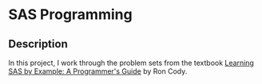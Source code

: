 # SAS Programming
## Description

In this project, I work through the problem sets from the textbook [Learning SAS by Example: A Programmer's Guide](https://www.sas.com/store/books/categories/getting-started/learning-sas-by-example-a-programmer-s-guide/prodBK_60864_en.html) by Ron Cody.
